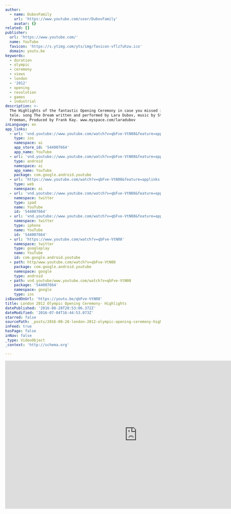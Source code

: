 ```yaml
---
author:
  - name: DubovFamily
    url: 'https://www.youtube.com/user/DubovFamily'
    avatar: {}
related: []
publisher:
  url: 'https://www.youtube.com/'
  name: YouTube
  favicon: 'https://s.ytimg.com/yts/img/favicon-vflz7uhzw.ico'
  domain: youtu.be
keywords:
  - duration
  - olympic
  - ceremony
  - views
  - london
  - '2012'
  - opening
  - revolution
  - games
  - industrial
description: >-
  The Highlights of the fantastic Opening Ceremony in case you missed it on the
  tele. song The Dream written and performed by Lara Dubov, music by Stephen
  Freeman, Produced by Frank Kay. www.myspace.com/laradubov
inLanguage: en
app_links:
  - url: 'vnd.youtube://www.youtube.com/watch?v=qbFve-VtN08&feature=applinks'
    type: ios
    namespace: ai
    app_store_id: '544007664'
    app_name: YouTube
  - url: 'vnd.youtube://www.youtube.com/watch?v=qbFve-VtN08&feature=applinks'
    type: android
    namespace: ai
    app_name: YouTube
    package: com.google.android.youtube
  - url: 'https://www.youtube.com/watch?v=qbFve-VtN08&feature=applinks'
    type: web
    namespace: ai
  - url: 'vnd.youtube://www.youtube.com/watch?v=qbFve-VtN08&feature=applinks'
    namespace: twitter
    type: ipad
    name: YouTube
    id: '544007664'
  - url: 'vnd.youtube://www.youtube.com/watch?v=qbFve-VtN08&feature=applinks'
    namespace: twitter
    type: iphone
    name: YouTube
    id: '544007664'
  - url: 'https://www.youtube.com/watch?v=qbFve-VtN08'
    namespace: twitter
    type: googleplay
    name: YouTube
    id: com.google.android.youtube
  - path: http/www.youtube.com/watch?v=qbFve-VtN08
    package: com.google.android.youtube
    namespace: google
    type: android
  - path: vnd.youtube/www.youtube.com/watch?v=qbFve-VtN08
    package: '544007664'
    namespace: google
    type: ios
isBasedOnUrl: 'https://youtu.be/qbFve-VtN08'
title: London 2012 Olympic Opening Ceremony- Highlights
datePublished: '2016-08-28T20:53:06.372Z'
dateModified: '2016-07-04T16:44:53.073Z'
starred: false
sourcePath: _posts/2016-08-28-london-2012-olympic-opening-ceremony-highlights.md
inFeed: true
hasPage: false
inNav: false
_type: VideoObject
_context: 'http://schema.org'

---
```

<iframe src="https://cdn.embedly.com/widgets/media.html?src=https%3A%2F%2Fwww.youtube.com%2Fembed%2FqbFve-VtN08%3Ffeature%3Doembed&amp;url=http%3A%2F%2Fwww.youtube.com%2Fwatch%3Fv%3DqbFve-VtN08&amp;image=https%3A%2F%2Fi.ytimg.com%2Fvi%2FqbFve-VtN08%2Fhqdefault.jpg&amp;key=b7d04c9b404c499eba89ee7072e1c4f7&amp;type=text%2Fhtml&amp;schema=youtube" width="854" height="480" scrolling="no" frameborder="0" allowfullscreen="" style=""></iframe>